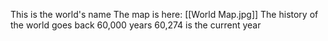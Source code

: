 This is the world's name
The map is here: [[World Map.jpg]]
The history of the world goes back 60,000 years
60,274 is the current year
